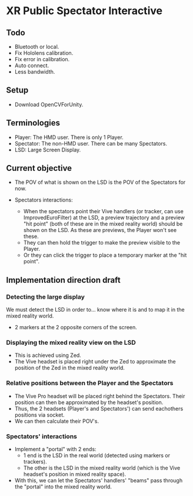 # XR Public Spectator Interactive

## Todo

- Bluetooth or local.
- Fix Hololens calibration.
- Fix error in calibration.
- Auto connect.
- Less bandwidth.

## Setup

- Download OpenCVForUnity.

## Terminologies

- Player: The HMD user. There is only 1 Player.
- Spectator: The non-HMD user. There can be many Spectators.
- LSD: Large Screen Display.

## Current objective

- The POV of what is shown on the LSD is the POV of the Spectators for now.

- Spectators interactions:
  - When the spectators point their Vive handlers (or tracker, can use ImprovedEuroFilter) at the LSD, a preview trajectory and a preview "hit point" (both of these are in the mixed reality world) should be shown on the LSD. As these are previews, the Player won't see these.
  - They can then hold the trigger to make the preview visible to the Player.
  - Or they can click the trigger to place a temporary marker at the "hit point".

## Implementation direction draft

### Detecting the large display

We must detect the LSD in order to... know where it is and to map it in the mixed reality world.

- 2 markers at the 2 opposite corners of the screen.

### Displaying the mixed reality view on the LSD

- This is achieved using Zed.
- The Vive headset is placed right under the Zed to approximate the position of the Zed in the mixed reality world.

### Relative positions between the Player and the Spectators

- The Vive Pro headset will be placed right behind the Spectators. Their position can then be approximated by the headset's position.
- Thus, the 2 headsets (Player's and Spectators') can send eachothers positions via socket.
- We can then calculate their POV's.

### Spectators' interactions

- Implement a "portal" with 2 ends:
  - 1 end is the LSD in the real world (detected using markers or trackers).
  - The other is the LSD in the mixed reality world (which is the Vive headset's position in mixed reality space).
- With this, we can let the Spectators' handlers' "beams" pass through the "portal" into the mixed reality world.
